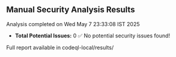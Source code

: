 ## Manual Security Analysis Results
Analysis completed on Wed May  7 23:33:08 IST 2025

* **Total Potential Issues:**        0
✅ No potential security issues found!

Full report available in codeql-local/results/
